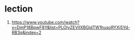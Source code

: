 # lection

1. https://www.youtube.com/watch?v=DmP18BpwF8Y&list=PLOlyZEVllXBGidTW1husoRYXj5Yd-RB3q&index=2
